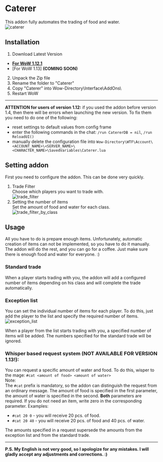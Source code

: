 # Caterer
 
This addon fully automates the trading of food and water.  
![caterer](https://user-images.githubusercontent.com/24303693/64069083-e8fc3600-cc4a-11e9-9161-78505bdd664d.jpg)

## Installation
1. Download Latest Version
* **[For WoW 1.12.1](https://gitlab.com/Artur91425/Caterer/-/archive/master/Caterer-master.zip)**
* [For WoW 1.13] **(COMING SOON)**
2. Unpack the Zip file
3. Rename the folder to "Caterer"
4. Copy "Caterer" into Wow-Directory\Interface\AddOns\
5. Restart WoW
___
**ATTENTION for users of version 1.12:**
if you used the addon before version 1.4, then there will be errors when launching the new version. To fix them you need to do one of the following:
* reset settings to default values from config frame
* enter the following commands in the chat: `/run CatererDB = nil`, `/run ReloadUI()`
* manually delete the configuration file into `Wow-Directory\WTF\Account\<ACCOUNT_NAME>\<SERVER_NAME>\<CHARACTER_NAME>\SavedVariables\Caterer.lua`

## Setting addon
First you need to configure the addon. This can be done very quickly.
1. Trade Filter  
Choose which players you want to trade with.  
![trade_filter](https://user-images.githubusercontent.com/24303693/64069121-f7971d00-cc4b-11e9-9e75-83a1ffd4d75e.jpg)  
2. Setting the number of items  
Set the amount of food and water for each class.  
![trade_filter_by_class](https://user-images.githubusercontent.com/24303693/64069116-db937b80-cc4b-11e9-9dca-5add4c3f37f6.jpg)

## Usage
All you have to do is prepare enough items. Unfortunately, automatic creation of items can not be implemented, so you have to do it manually.  
The addon will do the rest, and you can go for a coffee. Just make sure there is enough food and water for everyone. :)

### Standard trade
When a player starts trading with you, the addon will add a configured number of items depending on his class and will complete the trade automatically.

### Exception list
You can set the individual number of items for each player. To do this, just add the player to the list and specify the required number of items.  
![exception_list](https://user-images.githubusercontent.com/24303693/64069127-0aa9ed00-cc4c-11e9-8ded-2d93cd35f7dd.jpg)
 
When a player from the list starts trading with you, a specified number of items will be added. The numbers specified for the standard trade will be ignored.
 
### Whisper based request system (NOT AVAILABLE FOR VERSION 1.13!):
You can request a specific amount of water and food. To do this, wisper to the mage:
`#cat <amount of food> <amount of water>`  
Note:  
The `#cat` prefix is mandatory, so the addon can distinguish the request from an ordinary message. The amount of food is specified in the first parameter, the amount of water is specified in the second. **Both** parameters are required.
If you do not need an item, write zero in the corresponding parameter. Examples:  
* `#cat 20 0` - you will receive 20 pcs. of food.  
* `#cat 20 40` - you will receive 20 pcs. of food and 40 pcs. of water.
 
The amounts specified in a request supersede the amounts from the exception list and from the standard trade.
* * *
**P.S. My English is not very good, so I apologize for any mistakes. I will gladly accept any adjustments and corrections. :)**
